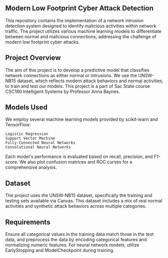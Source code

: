 ## Modern Low Footprint Cyber Attack Detection

This repository contains the implementation of a network intrusion detection system designed to identify malicious activities within network traffic. The project utilizes various machine learning models to differentiate between normal and malicious connections, addressing the challenge of modern low footprint cyber attacks.

## Project Overview

The aim of this project is to develop a predictive model that classifies network connections as either normal or intrusions. We use the UNSW-NB15 dataset, which reflects modern attack behaviors and normal activities, to train and test our models. This project is a part of Sac State course CSC180 Intelligent Systems by Professor Anna Baynes. 

## Models Used

We employ several machine learning models provided by scikit-learn and TensorFlow:

    Logistic Regression
    Support Vector Machine
    Fully-Connected Neural Networks
    Convolutional Neural Networks

Each model's performance is evaluated based on recall, precision, and F1-score. We also plot confusion matrices and ROC curves for a comprehensive analysis.

## Dataset

The project uses the UNSW-NB15 dataset, specifically the training and testing sets available via Canvas. This dataset includes a mix of real normal activities and synthetic attack behaviors across multiple categories.

## Requirements

Ensure all categorical values in the training data match those in the test data, and preprocess the data by encoding categorical features and normalizing numeric features. For neural network models, utilize EarlyStopping and ModelCheckpoint during training.
